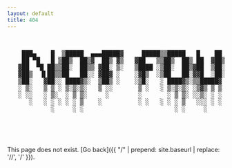 ```yaml
---
layout: default
title: 404
---
```


<pre>


    ███▄    █  ▒█████  ▄▄▄█████▓     █████▒▒█████   █    ██  ███▄    █ ▓█████▄ 
    ██ ▀█   █ ▒██▒  ██▒▓  ██▒ ▓▒   ▓██   ▒▒██▒  ██▒ ██  ▓██▒ ██ ▀█   █ ▒██▀ ██▌
   ▓██  ▀█ ██▒▒██░  ██▒▒ ▓██░ ▒░   ▒████ ░▒██░  ██▒▓██  ▒██░▓██  ▀█ ██▒░██   █▌
   ▓██▒  ▐▌██▒▒██   ██░░ ▓██▓ ░    ░▓█▒  ░▒██   ██░▓▓█  ░██░▓██▒  ▐▌██▒░▓█▄   ▌
   ▒██░   ▓██░░ ████▓▒░  ▒██▒ ░    ░▒█░   ░ ████▓▒░▒▒█████▓ ▒██░   ▓██░░▒████▓ 
   ░ ▒░   ▒ ▒ ░ ▒░▒░▒░   ▒ ░░       ▒ ░   ░ ▒░▒░▒░ ░▒▓▒ ▒ ▒ ░ ▒░   ▒ ▒  ▒▒▓  ▒ 
   ░ ░░   ░ ▒░  ░ ▒ ▒░     ░        ░       ░ ▒ ▒░ ░░▒░ ░ ░ ░ ░░   ░ ▒░ ░ ▒  ▒ 
      ░   ░ ░ ░ ░ ░ ▒    ░          ░ ░   ░ ░ ░ ▒   ░░░ ░ ░    ░   ░ ░  ░ ░  ░ 
            ░     ░ ░                         ░ ░     ░              ░    ░    
                                                                        ░      



</pre>

This page does not exist. [Go back]({{ "/" | prepend: site.baseurl | replace: '//', '/' }}).
